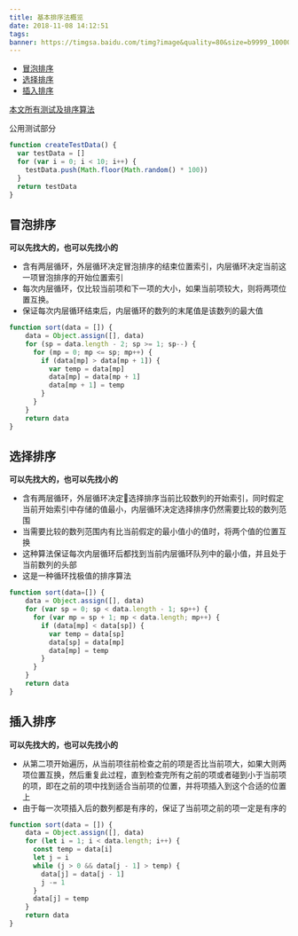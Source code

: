 ```yaml
---
title: 基本排序法概览
date: 2018-11-08 14:12:51
tags:
banner: https://timgsa.baidu.com/timg?image&quality=80&size=b9999_10000&sec=1541667890626&di=fd662fea70dbd36a9ad86160e6b4e55b&imgtype=0&src=http%3A%2F%2Fn.sinaimg.cn%2Fsinacn%2Fw1280h720%2F20171215%2Fb29e-fypsqiz9054292.png
---
```


<!-- TOC -->

- [冒泡排序](#冒泡排序)
- [选择排序](#选择排序)
- [插入排序](#插入排序)

<!-- /TOC -->

[本文所有测试及排序算法](https://github.com/hq229075284/usualAlgorithm/tree/master/%E6%8E%92%E5%BA%8F)

公用测试部分
```javascript
function createTestData() {
  var testData = []
  for (var i = 0; i < 10; i++) {
    testData.push(Math.floor(Math.random() * 100))
  }
  return testData
}
```

## 冒泡排序

**可以先找大的，也可以先找小的**

+ 含有两层循环，外层循环决定冒泡排序的结束位置索引，内层循环决定当前这一项冒泡排序的开始位置索引
+ 每次内层循环，仅比较当前项和下一项的大小，如果当前项较大，则将两项位置互换。
+ 保证每次内层循环结束后，内层循环的数列的末尾值是该数列的最大值

```javascript
function sort(data = []) {
    data = Object.assign([], data)
    for (sp = data.length - 2; sp >= 1; sp--) {
      for (mp = 0; mp <= sp; mp++) {
        if (data[mp] > data[mp + 1]) {
          var temp = data[mp]
          data[mp] = data[mp + 1]
          data[mp + 1] = temp
        }
      }
    }
    return data
}
```

## 选择排序

**可以先找大的，也可以先找小的**

+ 含有两层循环，外层循环决定选择排序当前比较数列的开始索引，同时假定当前开始索引中存储的值最小，内层循环决定选择排序仍然需要比较的数列范围
+ 当需要比较的数列范围内有比当前假定的最小值小的值时，将两个值的位置互换
+ 这种算法保证每次内层循环后都找到当前内层循环队列中的最小值，并且处于当前数列的头部
+ 这是一种循环找极值的排序算法

```javascript
function sort(data=[]) {
    data = Object.assign([], data)
    for (var sp = 0; sp < data.length - 1; sp++) {
      for (var mp = sp + 1; mp < data.length; mp++) {
        if (data[mp] < data[sp]) {
          var temp = data[sp]
          data[sp] = data[mp]
          data[mp] = temp
        }
      }
    }
    return data
}
```

## 插入排序

**可以先找大的，也可以先找小的**

+ 从第二项开始遍历，从当前项往前检查之前的项是否比当前项大，如果大则两项位置互换，然后重复此过程，直到检查完所有之前的项或者碰到小于当前项的项，即在之前的项中找到适合当前项的位置，并将项插入到这个合适的位置上
+ 由于每一次项插入后的数列都是有序的，保证了当前项之前的项一定是有序的

```javascript
function sort(data = []) {
    data = Object.assign([], data)
    for (let i = 1; i < data.length; i++) {
      const temp = data[i]
      let j = i
      while (j > 0 && data[j - 1] > temp) {
        data[j] = data[j - 1]
        j -= 1
      }
      data[j] = temp
    }
    return data
}
```